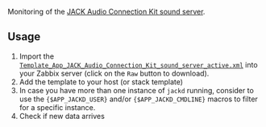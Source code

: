 Monitoring of the [JACK Audio Connection Kit sound server](http://www.jackaudio.org).

## Usage
1. Import the
   [`Template_App_JACK_Audio_Connection_Kit_sound_server_active.xml`](Template_App_JACK_Audio_Connection_Kit_sound_server_active.xml)
   into your Zabbix server (click on the `Raw` button to download).
2. Add the template to your host (or stack template)
3. In case you have more than one instance of `jackd` running, consider to use
   the `{$APP_JACKD_USER}` and/or `{$APP_JACKD_CMDLINE}` macros to filter for a
   specific instance.
4. Check if new data arrives
